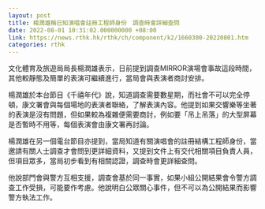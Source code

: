 ```yaml
---
layout: post
title: 楊潤雄稱已知演唱會註冊工程師身份　調查時會詳細查問
date: 2022-08-01 10:31:02.000000000 +08:00
link: https://news.rthk.hk/rthk/ch/component/k2/1660300-20220801.htm
categories: rthk
---
```


文化體育及旅遊局局長楊潤雄表示，日前提到調查MIRROR演場會事故這段時間，其他較靜態及簡單的表演可繼續進行，當局會與表演者商討安排。

楊潤雄於本台節目《千禧年代》說，知道調查需要數星期，而社會不可以完全停頓，康文署會與每個場地的表演者聯絡，了解表演內容。他提到如果交響樂等坐著的表演是沒有問題，但如果較為複雜便需要商討，例如要「吊上吊落」的大型屏幕是否暫時不用等，每個表演會由康文署再討論。

楊潤雄在另一個電台節目亦提到，當局知道有關演唱會的註冊結構工程師身份，當邀請有關人士調查才會問到更詳細資料，又提到文件上有交代相關項目負責人員，但項目眾多，當局初步看到有相關認證，調查時會更詳細查問。

他說部門會與警方互相支援，調查會基於同一事實，如果小組公開結果會令警方調查工作受損，可能要作考慮。他說明白公眾關心事件，但不可以為公開結果而影響警方執法工作。
